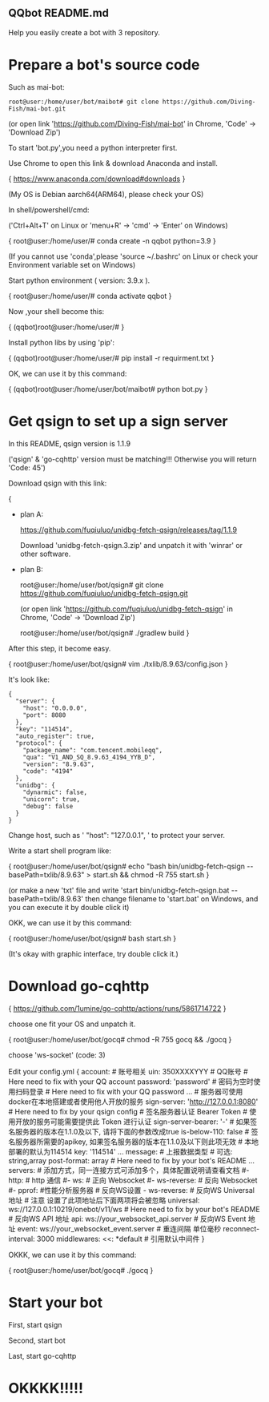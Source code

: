 ## QQbot README.md
Help you easily create a bot with 3 repository.

# Prepare a bot's source code
Such as mai-bot:

`
root@user:/home/user/bot/maibot# git clone https://github.com/Diving-Fish/mai-bot.git
`

(or open link 'https://github.com/Diving-Fish/mai-bot' in Chrome, 'Code' -> 'Download Zip')

To start 'bot.py',you need a python interpreter first.

Use Chrome to open this link & download Anaconda and install.

{
https://www.anaconda.com/download#downloads
}

(My OS is Debian aarch64(ARM64), please check your OS)

In shell/powershell/cmd:

('Ctrl+Alt+T' on Linux or 'menu+R' -> 'cmd' -> 'Enter' on Windows)

{
  root@user:/home/user/# conda create -n qqbot python=3.9
}

(If you cannot use 'conda',please 'source ~/.bashrc' on Linux or check your Environment variable set on Windows)

Start python environment ( version: 3.9.x ).

{
  root@user:/home/user/# conda activate qqbot
}

Now ,your shell become this:

{
  (qqbot)root@user:/home/user/# 
}

Install python libs by using 'pip':

{
  (qqbot)root@user:/home/user/# pip install -r requirment.txt
}

OK, we can use it by this command:

{
  (qqbot)root@user:/home/user/bot/maibot# python bot.py
}

# Get qsign to set up a sign server
In this README, qsign version is 1.1.9 

('qsign' & 'go-cqhttp' version must be matching!!! Otherwise you will return 'Code: 45')

Download qsign with this link:

{
 - plan A:

    https://github.com/fuqiuluo/unidbg-fetch-qsign/releases/tag/1.1.9

    Download 'unidbg-fetch-qsign.3.zip' and unpatch it with 'winrar' or other software.

 - plan B:

      root@user:/home/user/bot/qsign# git clone https://github.com/fuqiuluo/unidbg-fetch-qsign.git

    (or open link 'https://github.com/fuqiuluo/unidbg-fetch-qsign' in Chrome, 'Code' -> 'Download Zip')

      root@user:/home/user/bot/qsign# ./gradlew build
}


After this step, it become easy.

{
  root@user:/home/user/bot/qsign# vim ./txlib/8.9.63/config.json
}

It's look like:

    {
      "server": {
        "host": "0.0.0.0",
        "port": 8080
      },
      "key": "114514",
      "auto_register": true,
      "protocol": {
        "package_name": "com.tencent.mobileqq",
        "qua": "V1_AND_SQ_8.9.63_4194_YYB_D",
        "version": "8.9.63",
        "code": "4194"
      },
      "unidbg": {
        "dynarmic": false,
        "unicorn": true,
        "debug": false
      }
    }

Change host, such as ' "host": "127.0.0.1", ' to protect your server.

Write a start shell program like:

{
  root@user:/home/user/bot/qsign# echo "bash bin/unidbg-fetch-qsign --basePath=txlib/8.9.63" > start.sh && chmod -R 755 start.sh
}

(or make a new 'txt' file and write 'start bin/unidbg-fetch-qsign.bat --basePath=txlib/8.9.63' then change filename to 'start.bat' on Windows, and you can execute it by double click it)

OKK, we can use it by this command:

{
  root@user:/home/user/bot/qsign# bash start.sh
}

(It's okay with graphic interface, try double click it.)

# Download go-cqhttp

{
https://github.com/1umine/go-cqhttp/actions/runs/5861714722
}

choose one fit your OS and unpatch it.

{
    root@user:/home/user/bot/gocq# chmod -R 755 gocq && ./gocq
}

choose 'ws-socket' (code: 3)

Edit your config.yml
{
    account: # 账号相关
      uin: 350XXXXYYY # QQ账号                      # Here need to fix with your QQ account
      password: 'password' # 密码为空时使用扫码登录    # Here need to fix with your QQ password
      ... 
      # 服务器可使用docker在本地搭建或者使用他人开放的服务
      sign-server: 'http://127.0.0.1:8080'          # Here need to fix by your qsign config
      # 签名服务器认证 Bearer Token
      # 使用开放的服务可能需要提供此 Token 进行认证
      sign-server-bearer: '-'
      # 如果签名服务器的版本在1.1.0及以下, 请将下面的参数改成true
      is-below-110: false
      # 签名服务器所需要的apikey, 如果签名服务器的版本在1.1.0及以下则此项无效
      # 本地部署的默认为114514
      key: '114514'
      ...
    message:
      # 上报数据类型
      # 可选: string,array
      post-format: array                            # Here need to fix by your bot's README
      ...
    servers:
      # 添加方式，同一连接方式可添加多个，具体配置说明请查看文档
      #- http: # http 通信
      #- ws:   # 正向 Websocket
      #- ws-reverse: # 反向 Websocket
      #- pprof: #性能分析服务器
      # 反向WS设置
      - ws-reverse:
          # 反向WS Universal 地址
          # 注意 设置了此项地址后下面两项将会被忽略
          universal: ws://127.0.0.1:10219/onebot/v11/ws    # Here need to fix by your bot's README
          # 反向WS API 地址
          api: ws://your_websocket_api.server
          # 反向WS Event 地址
          event: ws://your_websocket_event.server
          # 重连间隔 单位毫秒
          reconnect-interval: 3000
          middlewares:
            <<: *default # 引用默认中间件
}

OKKK, we can use it by this command:

{
  root@user:/home/user/bot/gocq# ./gocq
}

# Start your bot

First, start qsign

Second, start bot

Last, start go-cqhttp

# OKKKK!!!!!
